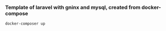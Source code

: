 ### Template of laravel with gninx and mysql, created from docker-compose

```
docker-composer up
```